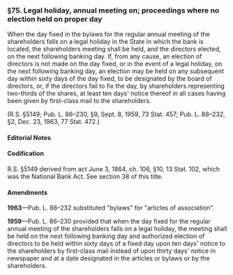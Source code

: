### §75. Legal holiday, annual meeting on; proceedings where no election held on proper day ###

When the day fixed in the bylaws for the regular annual meeting of the shareholders falls on a legal holiday in the State in which the bank is located, the shareholders meeting shall be held, and the directors elected, on the next following banking day. If, from any cause, an election of directors is not made on the day fixed, or in the event of a legal holiday, on the next following banking day, an election may be held on any subsequent day within sixty days of the day fixed, to be designated by the board of directors, or, if the directors fail to fix the day, by shareholders representing two-thirds of the shares, at least ten days' notice thereof in all cases having been given by first-class mail to the shareholders.

(R.S. §5149; Pub. L. 86–230, §9, Sept. 8, 1959, 73 Stat. 457; Pub. L. 88–232, §2, Dec. 23, 1963, 77 Stat. 472.)

#### **Editorial Notes** ####

#### Codification ####

R.S. §5149 derived from act June 3, 1864, ch. 106, §10, 13 Stat. 102, which was the National Bank Act. See section 38 of this title.

#### Amendments ####

**1963**—Pub. L. 88–232 substituted "bylaws" for "articles of association".

**1959**—Pub. L. 86–230 provided that when the day fixed for the regular annual meeting of the shareholders falls on a legal holiday, the meeting shall be held on the next following banking day and authorized election of directors to be held within sixty days of a fixed day upon ten days' notice to the shareholders by first-class mail instead of upon thirty days' notice in newspaper and at a date designated in the articles or bylaws or by the shareholders.